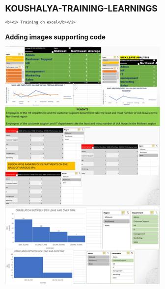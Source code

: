 # KOUSHALYA-TRAINING-LEARNINGS
```
<b><i> Training on excel</b></i>
```
## Adding images supporting code

![REGION WISE SICK LEAVE ANALYSIS](./images/insight1.JPG)
![RANKING](./images/insight2.JPG)
![RELATION BETWEEN SICK LEAVE AND OVERTIME](./images/insight3.JPG)

